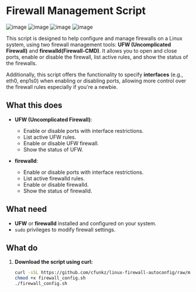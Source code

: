 # Firewall Management Script
![image](https://github.com/user-attachments/assets/aef414c7-b1d6-4942-b3f6-03f2a3046b34)
![image](https://github.com/user-attachments/assets/e677f39a-8f31-46d0-8293-dfb6518486a1)
![image](https://github.com/user-attachments/assets/428459f8-9ebf-4a16-9e86-16157864b5d4)
![image](https://github.com/user-attachments/assets/4ebc2dc1-44ac-4d04-b7ba-e8a1bb4f3ae7)



This script is designed to help configure and manage firewalls on a Linux system, using two firewall management tools: **UFW (Uncomplicated Firewall)** and **firewalld(Firewall-CMD)**. It allows you to open and close ports, enable or disable the firewall, list active rules, and show the status of the firewalls.

Additionally, this script offers the functionality to specify **interfaces** (e.g., eth0, enp1s0) when enabling or disabling ports, allowing more control over the firewall rules especially if you're a newbie.

## What this does

- **UFW (Uncomplicated Firewall)**:
  - Enable or disable ports with interface restrictions.
  - List active UFW rules.
  - Enable or disable UFW firewall.
  - Show the status of UFW.

- **firewalld**:
  - Enable or disable ports with interface restrictions.
  - List active firewalld rules.
  - Enable or disable firewalld.
  - Show the status of firewalld.

## What need

- **UFW** or **firewalld** installed and configured on your system.
- `sudo` privileges to modify firewall settings.

## What do

1. **Download the script using curl:**
   ```bash
   curl -sSL https://github.com/cfunkz/linux-firewall-autoconfig/raw/main/firewall_config.sh -o firewall_config.sh
   chmod +x firewall_config.sh
   ./firewall_config.sh
